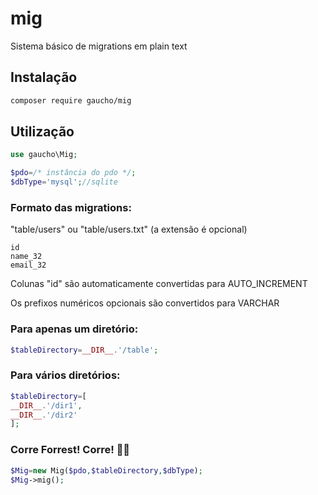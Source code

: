 # mig

Sistema básico de migrations em plain text

## Instalação

```bash
composer require gaucho/mig
```

## Utilização

```php
use gaucho\Mig;

$pdo=/* instância do pdo */;
$dbType='mysql';//sqlite
```

### Formato das migrations:

"table/users" ou "table/users.txt" (a extensão é opcional)

```
id
name_32
email_32
```

Colunas "id" são automaticamente convertidas para AUTO_INCREMENT

Os prefixos numéricos opcionais são convertidos para VARCHAR

### Para apenas um diretório:

```php
$tableDirectory=__DIR__.'/table';
```

### Para vários diretórios:

```php
$tableDirectory=[
__DIR__.'/dir1',
__DIR__.'/dir2'
];
```


### Corre Forrest! Corre! 🏃‍♂️

```php
$Mig=new Mig($pdo,$tableDirectory,$dbType);
$Mig->mig();
```
